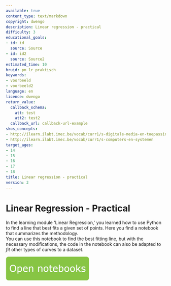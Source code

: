 ```yaml
---
available: true
content_type: text/markdown
copyright: dwengo
description: Linear regression - practical
difficulty: 3
educational_goals:
- id: id
  source: Source
- id: id2
  source: Source2
estimated_time: 10
hruid: pn_lr_praktisch
keywords:
- voorbeeld
- voorbeeld2
language: en
licence: dwengo
return_value:
  callback_schema:
    att: test
    att2: test2
  callback_url: callback-url-example
skos_concepts:
- http://ilearn.ilabt.imec.be/vocab/curr1/s-digitale-media-en-toepassingen
- http://ilearn.ilabt.imec.be/vocab/curr1/s-computers-en-systemen
target_ages:
- 14
- 15
- 16
- 17
- 18
title: Linear regression - practical
version: 3
---
```

# Linear Regression - Practical

In the learning module 'Linear Regression,' you learned how to use Python to find a line that best fits a given set of points.
Here you find a notebook that summarizes the methodology. <br>You can use this notebook to find the best fitting line, but with the necessary modifications, the code in the notebook can also be adapted to *fit* other types of curves to a dataset.

[![](embed/Knop.png "Button")](https://kiks.ilabt.imec.be/jupyterhub/?id=0350_en "Notebook Practical Linear Regression")